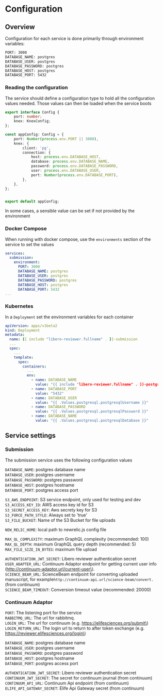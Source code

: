 # Configuration

## Overview

Configuration for each service is done primarily through environment variables:

```bash
PORT: 3000
DATABASE_NAME: postgres
DATABASE_USER: postgres
DATABASE_PASSWORD: postgres
DATABASE_HOST: postgres
DATABASE_PORT: 5432
```

### Reading the configuration

The service should define a configuration type to hold all the configuration values needed. Those values can then be loaded when the service boots

```typescript
export interface Config {
    port: number;
    knex: KnexConfig;
};

const appConfig: Config = {
    port: Number(process.env.PORT || 3000),
    knex: {
        client: 'pg',
        connection: {
            host: process.env.DATABASE_HOST,
            database: process.env.DATABASE_NAME,
            password: process.env.DATABASE_PASSWORD,
            user: process.env.DATABASE_USER,
            port: Number(process.env.DATABASE_PORT),
        },
    },
};


export default appConfig;
```

In some cases, a sensible value can be set if not provided by the environment

### Docker Compose

When running with docker compose, use the `environments` section of the service to set the values

```yaml
services:
  submission:
    environment:
      PORT: 3000
      DATABASE_NAME: postgres
      DATABASE_USER: postgres
      DATABASE_PASSWORD: postgres
      DATABASE_HOST: postgres
      DATABASE_PORT: 5432
...
```

### Kubernetes

In a `Deployment` set the environment variables for each container

```yaml
apiVersion: apps/v1beta2
kind: Deployment
metadata:
  name: {{ include "libero-reviewer.fullname" . }}-submission
  ...
  spec:
    ...
    template:
      spec:
        containers:
          ...
          env:
            - name: DATABASE_NAME
              value: "{{ include "libero-reviewer.fullname" . }}-postgresql"
            - name: DATABASE_PORT
              value: "5432"
            - name: DATABASE_USER
              value: "{{ .Values.postgresql.postgresqlUsername }}"
            - name: DATABASE_PASSWORD
              value: "{{ .Values.postgresql.postgresqlPassword }}"
            - name: DATABASE_NAME
              value: "{{ .Values.postgresql.postgresqlDatabase }}"

```

## Service settings

### Submission

The submission service uses the following configuration values

`DATABASE_NAME`: postgres database name  
`DATABASE_USER`: postgres username  
`DATABASE_PASSWORD`: postgres password  
`DATABASE_HOST`: postgres hostname  
`DATABASE_PORT`: postgres access port

`S3_AWS_ENDPOINT`: S3 service endpoint, only used for testing and dev  
`S3_ACCESS_KEY_ID`: AWS access key id for S3  
`S3_SECRET_ACCESS_KEY`: Aws secrety key for S3  
`S3_FORCE_PATH_STYLE`: Always set to 'true'  
`S3_FILE_BUCKET`: Name of the S3 Bucket for file uploads

`NEW_RELIC_HOME`: local path to newrelic.js config file

`MAX_QL_COMPLEXITY`: maximum GraphQL complexity \(recommended: 100\)  
`MAX_QL_DEPTH`: maximum GraphQL query depth \(recommended: 5\)  
`MAX_FILE_SIZE_IN_BYTES`: maximum file upload

`AUTHENTICATION_JWT_SECRET`: Libero reviewer authentication secret  
`USER_ADAPTER_URL`: Continuum Adaptor endpoint for getting current user info \(http://continuum-adaptor.url/current-user\).   
`SCIENCE_BEAM_URL`: ScienceBeam endpoint for converting uploaded manuscript, for example`http://continuum-api.url/science-beam/convert.` \(from continuum\)  
`SCIENCE_BEAM_TIMEOUT`: Conversion timeout value \(recommended: 20000\)

### Continuum Adaptor

`PORT`: The listening port for the service  
`RABBITMQ_URL`: The url for rabbitmq.  
`LOGIN_URL`: The url for continuum \(e.g. https://elifesciences.org/submit\)  
`LOGIN_RETURN_URL`: The login url to return to after token exchange \(e.g. https://reviewer.elifesciences.org/login\)  
  
`DATABASE_NAME`: postgres database name  
`DATABASE_USER`: postgres username  
`DATABASE_PASSWORD`: postgres password  
`DATABASE_HOST`: postgres hostname  
`DATABASE_PORT`: postgres access port  
  
`AUTHENTICATION_JWT_SECRET`: Libero reviewer authentication secret  
`CONTINUUM_JWT_SECRET`: The secret for continuum journal \(from continuum\)  
`CONTINUUM_API_URL`: Continuum Api endpoint \(from continuum\)  
`ELIFE_API_GATEWAY_SECRET`: Elife Api Gateway secret \(from continuum\)



